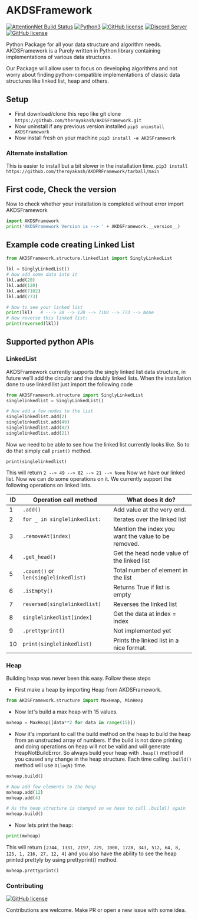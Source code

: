 # AKDSFramework
[![AttentionNet Build Status](https://github.com/theroyakash/AKDSFramework/workflows/AKDSFramework/badge.svg)](https://github.com/theroyakash/AKDSFramework/actions)
[![Python3](https://img.shields.io/badge/python-3.8-blue.svg)](https://github.com/theroyakash/reddit-api)
[![GitHub license](https://img.shields.io/badge/LICENSE-MIT-orange)](https://github.com/theroyakash/AKDSFramework/blob/master/LICENSE)
[![Discord Server](https://img.shields.io/badge/Support-theroyakash-red)](https://www.iamroyakash.com/contact)
[![GitHub license](https://img.shields.io/badge/Privacy-Policy-blue)](https://www.iamroyakash.com/privacy)

Python Package for all your data structure and algorithm needs.
AKDSFramework is a Purely written in Python library containing implementations 
of various data structures.

Our Package will allow user to focus on developing algorithms 
and not worry about finding python-compatible implementations of 
classic data structures like linked list, heap and others.

## Setup
- First download/clone this repo like git clone `https://github.com/theroyakash/AKDSFramework.git`
- Now uninstall if any previous version installed `pip3 uninstall AKDSFramework`
- Now install fresh on your machine `pip3 install -e AKDSFramework`

### Alternate installation
This is easier to install but a bit slower in the installation time.
`pip3 install https://github.com/theroyakash/AKDPRFramework/tarball/main`

## First code, Check the version
Now to check whether your installation is completed without error import AKDSFramework
```python
import AKDSFramework
print('AKDSFramework Version is --> ' + AKDSFramework.__version__)
```
## Example code creating Linked List
```python
from AKDSFramework.structure.linkedlist import SinglyLinkedList

lkl = SinglyLinkedList()
# Now add some data into it
lkl.add(20)
lkl.add(120)
lkl.add(7102)
lkl.add(773)

# Now to see your linked list
print(lkl)   # ---> 20 --> 120 --> 7102 --> 773 --> None
# Now reverse this linked list:
print(reversed(lkl))
```

## Supported python APIs
### LinkedList
AKDSFramework currently supports the singly linked list data structure, in future we’ll add the circular and the doubly linked lists. When the installation done to use linked list just import the following code

```python
from AKDSFramework.structure import SinglyLinkedList
singlelinkedlist = SinglyLinkedList()
```

```python
# Now add a few nodes to the list
singlelinkedlist.add(2)
singlelinkedlist.add(49)
singlelinkedlist.add(82)
singlelinkedlist.add(21)
```
Now we need to be able to see how the linked list currently looks like. So to do that simply call `print()` method.
```
print(singlelinkedlist)
```
This will return `2 --> 49 --> 82 --> 21 --> None`
Now we have our linked list. Now we can do some operations on it. We currently support the following operations on linked lists.

| ID | Operation call method                 | What does it do?                                    |
|----|---------------------------------------|-----------------------------------------------------|
| 1  | `.add()`                              | Add value at the very end.                          |
| 2  | `for _ in singlelinkedlist:`          | Iterates over the linked list                       |
| 3  | `.removeAt(index)`                    | Mention the index you want the value to be removed. |
| 4  | `.get_head()`                         | Get the head node value of the linked list          |
| 5  | `.count()` or `len(singlelinkedlist)` | Total number of element in the list                 |
| 6  | `.isEmpty()`                          | Returns True if list is empty                       |
| 7  | `reversed(singlelinkedlist)`          | Reverses the linked list                            |
| 8  | `singlelinkedlist[index]`             | Get the data at index = index                       |
| 9  | `.prettyprint()`                      | Not implemented yet                                 |
| 10 | `print(singlelinkedlist)`             | Prints the linked list in a nice format.            |


### Heap
Building heap was never been this easy. Follow these steps
- First make a heap by importing Heap from AKDSFramework.
```python
from AKDSFramework.structure import MaxHeap, MinHeap
```
- Now let's build a max heap with 15 values.
```python
mxheap = MaxHeap([data**2 for data in range(15)])
```
- Now it's important to call the build method on the heap to build the heap from an unstructed array of numbers. If the build is not done printing and doing operations on heap will not be valid and will generate HeapNotBuildError. So always build your heap with `.heap()` method if you caused any change in the heap structure. Each time calling `.build()` method will use `O(logN)` time.
```python
mxheap.build()

# Now add few elements to the heap
mxheap.add(12)
mxheap.add(4)

# As the heap structure is changed so we have to call .build() again
mxheap.build()
```
- Now lets print the heap:
```py
print(mxheap)
```
This will return `[2744, 1331, 2197, 729, 1000, 1728, 343, 512, 64, 8, 125, 1, 216, 27, 12, 4]` and you also have the ability to see the heap printed prettyly by using prettyprint() method.

```py
mxheap.prettyprint()
```

### Contributing
[![GitHub license](https://img.shields.io/badge/CONTRIBUTING-Welcome-blue)](https://github.com/theroyakash/AKDSFramework/pulls)

Contributions are welcome. Make PR or open a new issue with some idea.